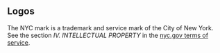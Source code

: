 ## Logos

The NYC mark is a trademark and service mark of the City of New York. See the section *IV. INTELLECTUAL PROPERTY* in the [nyc.gov terms of service](https://www1.nyc.gov/home/terms-of-use.page).